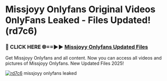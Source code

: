 # Missjoyy Onlyfans Original Videos 0nlyFans Leaked - Files Updated! (rd7c6)

<h3>🔴 CLICK HERE 🌐==►► <a href="https://tinyurl.com/2jnfzry5" rel="nofollow">Missjoyy Onlyfans Updated Files</a></h3>

Get Missjoyy Onlyfans and all content. Now you can access all videos and pictures of Missjoyy Onlyfans. New Updated Files 2025!

[![rd7c6](https://i.imgur.com/GyGTBgg.gif)](https://tinyurl.com/2jnfzry5)
missjoyy onlyfans leaked